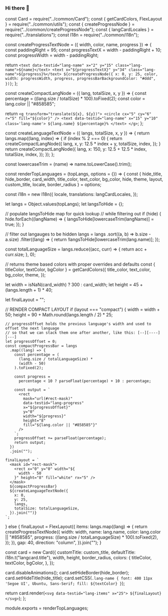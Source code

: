 ### Hi there 👋

<!--
**Muetzilla/Muetzilla** is a ✨ _special_ ✨ repository because its `README.md` (this file) appears on your GitHub profile.

Here are some ideas to get you started:

- 🔭 I’m currently working on ...
- 🌱 I’m currently learning ...
- 👯 I’m looking to collaborate on ...
- 🤔 I’m looking for help with ...
- 💬 Ask me about ...
- 📫 How to reach me: ...
- 😄 Pronouns: ...
- ⚡ Fun fact: ...
-->

const Card = require("../common/Card");
const { getCardColors, FlexLayout } = require("../common/utils");
const { createProgressNode } = require("../common/createProgressNode");
const { langCardLocales } = require("../translations");
const I18n = require("../common/I18n");

const createProgressTextNode = ({ width, color, name, progress }) => {
  const paddingRight = 95;
  const progressTextX = width - paddingRight + 10;
  const progressWidth = width - paddingRight;

  return `
    <text data-testid="lang-name" x="2" y="15" class="lang-name">${name}</text>
    <text x="${progressTextX}" y="34" class="lang-name">${progress}%</text>
    ${createProgressNode({
      x: 0,
      y: 25,
      color,
      width: progressWidth,
      progress,
      progressBarBackgroundColor: "#ddd",
    })}
  `;
};

const createCompactLangNode = ({ lang, totalSize, x, y }) => {
  const percentage = ((lang.size / totalSize) * 100).toFixed(2);
  const color = lang.color || "#858585";

  return `
    <g transform="translate(${x}, ${y})">
      <circle cx="5" cy="6" r="5" fill="${color}" />
      <text data-testid="lang-name" x="15" y="10" class='lang-name'>
        ${lang.name} ${percentage}%
      </text>
    </g>
  `;
};

const createLanguageTextNode = ({ langs, totalSize, x, y }) => {
  return langs.map((lang, index) => {
    if (index % 2 === 0) {
      return createCompactLangNode({
        lang,
        x,
        y: 12.5 * index + y,
        totalSize,
        index,
      });
    }
    return createCompactLangNode({
      lang,
      x: 150,
      y: 12.5 + 12.5 * index,
      totalSize,
      index,
    });
  });
};

const lowercaseTrim = (name) => name.toLowerCase().trim();

const renderTopLanguages = (topLangs, options = {}) => {
  const {
    hide_title,
    hide_border,
    card_width,
    title_color,
    text_color,
    bg_color,
    hide,
    theme,
    layout,
    custom_title,
    locale,
    border_radius
  } = options;

  const i18n = new I18n({
    locale,
    translations: langCardLocales,
  });

  let langs = Object.values(topLangs);
  let langsToHide = {};

  // populate langsToHide map for quick lookup
  // while filtering out
  if (hide) {
    hide.forEach((langName) => {
      langsToHide[lowercaseTrim(langName)] = true;
    });
  }

  // filter out langauges to be hidden
  langs = langs
    .sort((a, b) => b.size - a.size)
    .filter((lang) => {
      return !langsToHide[lowercaseTrim(lang.name)];
    });

  const totalLanguageSize = langs.reduce((acc, curr) => {
    return acc + curr.size;
  }, 0);

  // returns theme based colors with proper overrides and defaults
  const { titleColor, textColor, bgColor } = getCardColors({
    title_color,
    text_color,
    bg_color,
    theme,
  });

  let width = isNaN(card_width) ? 300 : card_width;
  let height = 45 + (langs.length + 1) * 40;

  let finalLayout = "";

  // RENDER COMPACT LAYOUT
  if (layout === "compact") {
    width = width + 50;
    height = 90 + Math.round(langs.length / 2) * 25;

    // progressOffset holds the previous language's width and used to offset the next language
    // so that we can stack them one after another, like this: [--][----][---]
    let progressOffset = 0;
    const compactProgressBar = langs
      .map((lang) => {
        const percentage = (
          (lang.size / totalLanguageSize) *
          (width - 50)
        ).toFixed(2);

        const progress =
          percentage < 10 ? parseFloat(percentage) + 10 : percentage;

        const output = `
          <rect
            mask="url(#rect-mask)" 
            data-testid="lang-progress"
            x="${progressOffset}" 
            y="0"
            width="${progress}" 
            height="8"
            fill="${lang.color || "#858585"}"
          />
        `;
        progressOffset += parseFloat(percentage);
        return output;
      })
      .join("");

    finalLayout = `
      <mask id="rect-mask">
        <rect x="0" y="0" width="${
          width - 50
        }" height="8" fill="white" rx="5" />
      </mask>
      ${compactProgressBar}
      ${createLanguageTextNode({
        x: 0,
        y: 25,
        langs,
        totalSize: totalLanguageSize,
      }).join("")}
    `;
  } else {
    finalLayout = FlexLayout({
      items: langs.map((lang) => {
        return createProgressTextNode({
          width: width,
          name: lang.name,
          color: lang.color || "#858585",
          progress: ((lang.size / totalLanguageSize) * 100).toFixed(2),
        });
      }),
      gap: 40,
      direction: "column",
    }).join("");
  }

  const card = new Card({
    customTitle: custom_title,
    defaultTitle: i18n.t("langcard.title"),
    width,
    height,
    border_radius,
    colors: {
      titleColor,
      textColor,
      bgColor,
    },
  });

  card.disableAnimations();
  card.setHideBorder(hide_border);
  card.setHideTitle(hide_title);
  card.setCSS(`
    .lang-name { font: 400 11px 'Segoe UI', Ubuntu, Sans-Serif; fill: ${textColor} }
  `);

  return card.render(`
    <svg data-testid="lang-items" x="25">
      ${finalLayout}
    </svg>
  `);
};

module.exports = renderTopLanguages;
